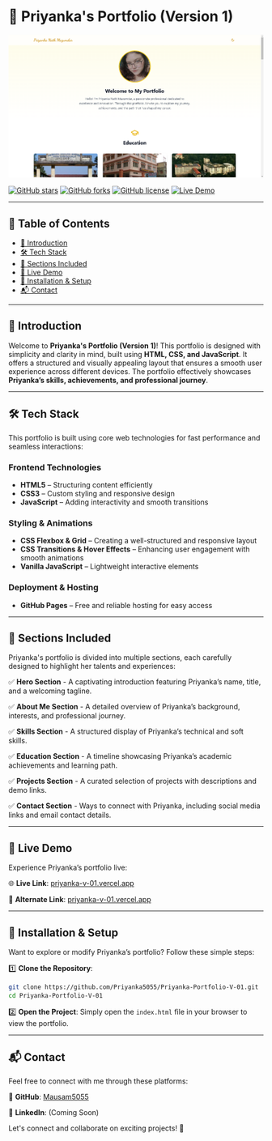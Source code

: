# 🚀 Priyanka's Portfolio (Version 1)

![Portfolio Preview](preview.png)

[![GitHub stars](https://img.shields.io/github/stars/Priyanka5055/Priyanka-Portfolio-V-01?style=social)](https://github.com/Priyanka5055/Priyanka-Portfolio-V-01)
[![GitHub forks](https://img.shields.io/github/forks/Priyanka5055/Priyanka-Portfolio-V-01?style=social)](https://github.com/Priyanka5055/Priyanka-Portfolio-V-01)
[![GitHub license](https://img.shields.io/github/license/Priyanka5055/Priyanka-Portfolio-V-01)](LICENSE)
[![Live Demo](https://img.shields.io/badge/Live%20Demo-Online-green)](https://priyanka-v-01.vercel.app)

---

## 📌 Table of Contents

- [🌟 Introduction](#-introduction)
- [🛠️ Tech Stack](#%EF%B8%8F-tech-stack)
- [📂 Sections Included](#-sections-included)
- [🚀 Live Demo](#-live-demo)
- [🔧 Installation & Setup](#-installation--setup)
- [📬 Contact](#-contact)

---

## 🌟 Introduction

Welcome to **Priyanka's Portfolio (Version 1)**! This portfolio is designed with simplicity and clarity in mind, built using **HTML, CSS, and JavaScript**. It offers a structured and visually appealing layout that ensures a smooth user experience across different devices. The portfolio effectively showcases **Priyanka’s skills, achievements, and professional journey**.

---

## 🛠️ Tech Stack

This portfolio is built using core web technologies for fast performance and seamless interactions:

### **Frontend Technologies**
- **HTML5** – Structuring content efficiently
- **CSS3** – Custom styling and responsive design
- **JavaScript** – Adding interactivity and smooth transitions

### **Styling & Animations**
- **CSS Flexbox & Grid** – Creating a well-structured and responsive layout
- **CSS Transitions & Hover Effects** – Enhancing user engagement with smooth animations
- **Vanilla JavaScript** – Lightweight interactive elements

### **Deployment & Hosting**
- **GitHub Pages** – Free and reliable hosting for easy access

---

## 📂 Sections Included

Priyanka's portfolio is divided into multiple sections, each carefully designed to highlight her talents and experiences:

✅ **Hero Section** - A captivating introduction featuring Priyanka’s name, title, and a welcoming tagline.

✅ **About Me Section** - A detailed overview of Priyanka’s background, interests, and professional journey.

✅ **Skills Section** - A structured display of Priyanka’s technical and soft skills.

✅ **Education Section** - A timeline showcasing Priyanka’s academic achievements and learning path.

✅ **Projects Section** - A curated selection of projects with descriptions and demo links.

✅ **Contact Section** - Ways to connect with Priyanka, including social media links and email contact details.

---

## 🚀 Live Demo

Experience Priyanka’s portfolio live:

🌐 **Live Link**: [priyanka-v-01.vercel.app](https://priyanka-v-01.vercel.app)

🔗 **Alternate Link**: [priyanka-v-01.vercel.app](https://priyanka-v-01.vercel.app)

---

## 🔧 Installation & Setup

Want to explore or modify Priyanka’s portfolio? Follow these simple steps:

1️⃣ **Clone the Repository**:
```bash
git clone https://github.com/Priyanka5055/Priyanka-Portfolio-V-01.git
cd Priyanka-Portfolio-V-01
```

2️⃣ **Open the Project**:
Simply open the `index.html` file in your browser to view the portfolio.

---

## 📬 Contact

Feel free to connect with me through these platforms:

🔹 **GitHub**: [Mausam5055](https://github.com/Mausam5055/)

🔹 **LinkedIn**: (Coming Soon)

Let's connect and collaborate on exciting projects! 🚀

